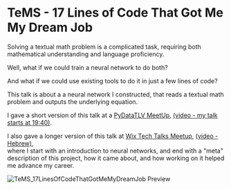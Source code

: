# TeMS - 17 Lines of Code That Got Me My Dream Job

Solving a textual math problem is a complicated task, 
requiring both mathematical understanding and language proficiency. 

Well, what if we could train a neural network to do both? 

And what if we could use existing tools to do it in just a few lines of code?

This talk is about a a neural network I constructed, 
that reads a textual math problem 
and outputs the underlying equation.
 
I gave a short version of this talk at a 
[PyDataTLV MeetUp](https://www.meetup.com/PyData-Tel-Aviv/events/239823945/),
[(video - my talk starts at 19:40)](https://www.youtube.com/watch?v=8j8vfW94o6Y).

I also gave a longer version of this talk at
[Wix Tech Talks Meetup](https://www.meetup.com/at-wix/events/246859972/),
[(video - Hebrew)](https://youtu.be/W9U2Qb1F5h8),  
where I start with an introduction to neural networks,
and end with a "meta" description of this project, how it came about,
and how working on it helped me advance my career.

![TeMS_17LinesOfCodeThatGotMeMyDreamJob Preview](../../master/previews/TeMS_17LinesOfCodeThatGotMeMyDreamJob.png)
